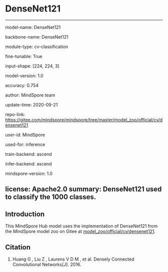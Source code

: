 # DenseNet121

---

model-name: DenseNet121

backbone-name: DenseNet121

module-type: cv-classification

fine-tunable: True

input-shape: [224, 224, 3]

model-version: 1.0

accuracy: 0.754



author: MindSpore team

update-time: 2020-09-21

repo-link: https://gitee.com/mindspore/mindspore/tree/master/model_zoo/official/cv/densenet121

user-id: MindSpore

used-for: inference

train-backend: ascend

infer-backend: ascend

mindspore-version: 1.0

license: Apache2.0
summary: DenseNet121 used to classify the 1000 classes.
---


## Introduction

This MindSpore Hub model uses the implementation of DenseNet121 from the MindSpore model zoo on Gitee at [model_zoo/official/cv/densenet121](https://gitee.com/mindspore/mindspore/tree/master/model_zoo/official/cv/densenet121).


## Citation

1. Huang G , Liu Z , Laurens V D M , et al. Densely Connected Convolutional Networks[J]. 2016.
